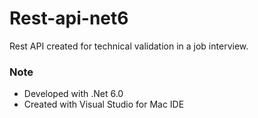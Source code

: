 # Rest-api-net6

Rest API created for technical validation in a job interview.


### Note
- Developed with .Net 6.0
- Created with Visual Studio for Mac IDE

